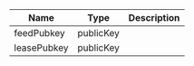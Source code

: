 | Name | Type | Description |
|--|--|--|
| feedPubkey | publicKey | |
| leasePubkey | publicKey | |
